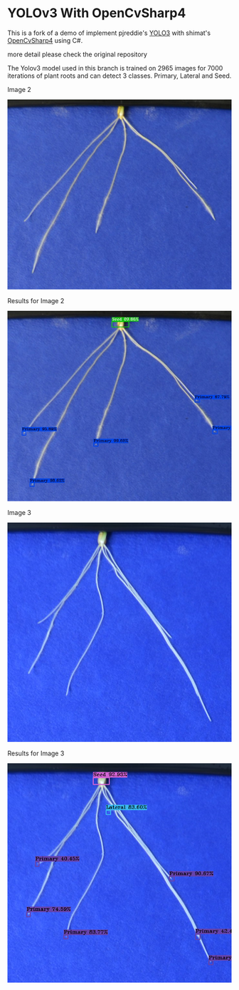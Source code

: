 # YOLOv3 With OpenCvSharp4

This is a fork of a demo of implement pjreddie's [YOLO3](https://pjreddie.com/darknet/yolo/) with shimat's [OpenCvSharp4](https://github.com/shimat/opencvsharp) using C#.

more detail please check the original repository

The Yolov3 model used in this branch is trained on 2965 images for 7000 iterations of plant roots and can detect 3 classes. Primary, Lateral and Seed.

Image 2 

![img](OpenCvSharpYolo3/Content/2.png)

Results for Image 2

![img](OpenCvSharpYolo3/Content/Resultfor_2.jpeg)

Image 3

![img](OpenCvSharpYolo3/Content/3.png)

Results for Image 3

![img](OpenCvSharpYolo3/Content/Resultfor_3.png)
